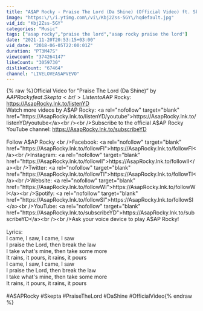 ```yaml
---
title: "A$AP Rocky - Praise The Lord (Da Shine) (Official Video) ft. Skepta"
image: "https:\/\/i.ytimg.com\/vi\/Kbj2Zss-5GY\/hqdefault.jpg"
vid_id: "Kbj2Zss-5GY"
categories: "Music"
tags: ["asap rocky","praise the lord","asap rocky praise the lord"]
date: "2021-11-20T20:53:15+03:00"
vid_date: "2018-06-05T22:00:01Z"
duration: "PT3M47S"
viewcount: "374264147"
likeCount: "3059730"
dislikeCount: "67464"
channel: "LIVELOVEASAPVEVO"
---
```

{% raw %}Official Video for ”Praise The Lord (Da Shine)” by A$AP Rocky feat. Skepta<br />Listen to A$AP Rocky: <a rel="nofollow" target="blank" href="https://AsapRocky.lnk.to/listenYD">https://AsapRocky.lnk.to/listenYD</a><br />Watch more videos by A$AP Rocky: <a rel="nofollow" target="blank" href="https://AsapRocky.lnk.to/listenYD/youtube">https://AsapRocky.lnk.to/listenYD/youtube</a><br /><br />Subscribe to the official A$AP Rocky YouTube channel: <a rel="nofollow" target="blank" href="https://AsapRocky.lnk.to/subscribeYD">https://AsapRocky.lnk.to/subscribeYD</a><br /><br />Follow A$AP Rocky <br />Facebook: <a rel="nofollow" target="blank" href="https://AsapRocky.lnk.to/followFI">https://AsapRocky.lnk.to/followFI</a><br />Instagram: <a rel="nofollow" target="blank" href="https://AsapRocky.lnk.to/followII">https://AsapRocky.lnk.to/followII</a><br />Twitter: <a rel="nofollow" target="blank" href="https://AsapRocky.lnk.to/followTI">https://AsapRocky.lnk.to/followTI</a><br />Website: <a rel="nofollow" target="blank" href="https://AsapRocky.lnk.to/followWI">https://AsapRocky.lnk.to/followWI</a><br />Spotify: <a rel="nofollow" target="blank" href="https://AsapRocky.lnk.to/followSI">https://AsapRocky.lnk.to/followSI</a><br />YouTube: <a rel="nofollow" target="blank" href="https://AsapRocky.lnk.to/subscribeYD">https://AsapRocky.lnk.to/subscribeYD</a><br /><br />Ask your voice device to play A$AP Rocky! <br /><br />Lyrics:<br />I came, I saw, I came, I saw<br />I praise the Lord, then break the law<br />I take what's mine, then take some more<br />It rains, it pours, it rains, it pours<br />I came, I saw, I came, I saw<br />I praise the Lord, then break the law<br />I take what's mine, then take some more<br />It rains, it pours, it rains, it pours<br /><br />#ASAPRocky #Skepta #PraiseTheLord #DaShine #OfficialVideo{% endraw %}
